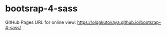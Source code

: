 # bootsrap-4-sass

GitHub Pages URL for online view: https://olgakutovaya.github.io/bootsrap-4-sass/ 
